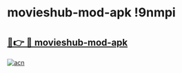 # movieshub-mod-apk !9nmpi

# <h2><a href="https://f47gut.esa.edu.pl?title=movieshub-mod-apk&ref=9nmpi">🔗👉 🔴 movieshub-mod-apk</a></h2>

[![acn](https://github.com/user-attachments/assets/0f9c940e-d8b0-45ae-aac7-cd30a18b3e1c)](https://f47gut.esa.edu.pl?title=movieshub-mod-apk&ref=9nmpi)

